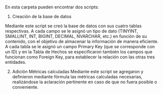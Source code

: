 En esta carpeta pueden encontrar dos scripts:

1. Creación de la base de datos

Mediante este script se creó la base de datos con sus cuatro tablas respectivas. A cada campo se le asignó un tipo de dato (TINYINT, SMALLINT, INT, BIGINT, DECIMAL, NVARCHAR, etc.) en función de su contenido, con el objetivo de almacenar la información de manera eficiente. A cada tabla se le asignó un campo Primary Key (que se corresponde con un ID) y en la Tabla de Hechos se especificaron también los campos que funcionan como Foreign Key, para establecer la relación con las otras tres entidades.

2. Adición Métricas calculadas
Mediante este script se agregaron y definieron mediante fórmula las métricas calculadas necesarias, realizándose la aclaración pertinente en caso de que no fuera posible o conveniente.
